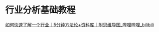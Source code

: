 # 行业分析基础教程


[如何快速了解一个行业｜5分钟方法论+资料库｜附思维导图\_哔哩哔哩\_bilibili](https://www.bilibili.com/video/BV1Vg411z7YN)